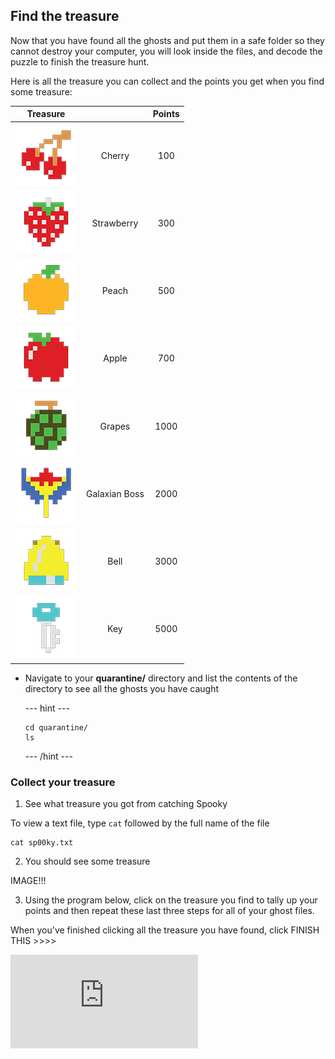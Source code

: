## Find the treasure

Now that you have found all the ghosts and put them in a safe folder so they cannot destroy your computer, you will look inside the files, and decode the puzzle to finish the treasure hunt.

Here is all the treasure you can collect and the points you get when you find some treasure:

| Treasure                                     |                                              | Points                                       |
| :------------------------------------------: | :------------------------------------------: | :------------------------------------------: |
| ![Cherry](images/fruitcherry.png)            | Cherry                                       | 100                                          |
| ![Strawberry](images/fruitstrawberry.png)    | Strawberry                                   | 300                                          |
| ![Peach](images/fruitpeach.png)              | Peach                                        | 500                                          |
| ![Apple](images/fruitapple.png)              | Apple                                        | 700                                          |
| ![Grapes](images/fruitgrapes.png)            | Grapes                                       | 1000                                         |
| ![Galaxian Boss](images/fruitgalaxian.png)   | Galaxian Boss                                | 2000                                         |
| ![Bell](images/fruitbell.png)                | Bell                                         | 3000                                         |
| ![Key](images/fruitkey.png)                  | Key                                          | 5000                                         |

+ Navigate to your **quarantine/** directory and list the contents of the directory to see all the ghosts you have caught

  --- hint ---
  ```
  cd quarantine/
  ls
  ```
  --- /hint ---

### Collect your treasure

1. See what treasure you got from catching Spooky

  To view a text file, type `cat` followed by the full name of the file
  ```
  cat sp00ky.txt
  ```

2. You should see some treasure

  IMAGE!!!

3. Using the program below, click on the treasure you find to tally up your points and then repeat these last three steps for all of your ghost files.

  When you've finished clicking all the treasure you have found, click FINISH THIS >>>>

  <div class="scratch-preview">
    <iframe allowtransparency="true" frameborder="0" src="https://scratch.mit.edu/projects/embed/226468273/?autostart=false" >
    </iframe>
  </div>

